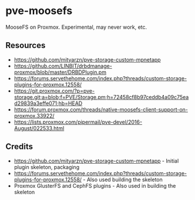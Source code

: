 # pve-moosefs
MooseFS on Proxmox. Experimental, may never work, etc.

## Resources

* https://github.com/mityarzn/pve-storage-custom-mpnetapp
* https://github.com/LINBIT/drbdmanage-proxmox/blob/master/DRBDPlugin.pm
* https://forums.servethehome.com/index.php?threads/custom-storage-plugins-for-proxmox.12558/
* https://git.proxmox.com/?p=pve-storage.git;a=blob;f=PVE/Storage.pm;h=72458cf8b97ceddb4a09c75ead29839a3effe071;hb=HEAD
* https://forum.proxmox.com/threads/native-moosefs-client-support-on-proxmox.33922/
* https://lists.proxmox.com/pipermail/pve-devel/2016-August/022533.html

## Credits

* https://github.com/mityarzn/pve-storage-custom-mpnetapp - Initial plugin skeleton, packaging
* https://forums.servethehome.com/index.php?threads/custom-storage-plugins-for-proxmox.12558/ - Also used building the skeleton
* Proxmox GlusterFS and CephFS plugins - Also used in building the skeleton